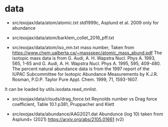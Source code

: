 # data

- src/exojax/data/atom/atomic.txt
  std1999c, Asplund et al. 2009 only for abundance
  
- src/exojax/data/atom/barklem_collet_2016_pff.txt

- src/exojax/data/atom/iso_mn.txt
  mass number, Taken from https://www.chem.ualberta.ca/~massspec/atomic_mass_abund.pdf The isotopic mass data is from G. Audi, A. H. Wapstra Nucl. Phys A. 1993, 565, 1-65 and G. Audi, A. H. Wapstra Nucl. Phys A. 1995, 595, 409-480.  The percent natural abundance data is from the 1997 report of the IUPAC Subcommittee for Isotopic Abundance Measurements by K.J.R. Rosman, P.D.P. Taylor Pure Appl. Chem. 1999, 71, 1593-1607.

It can be loaded by utils.isodata.read_mnlist.

- src/exojax/data/clouds/drag_force.txt
  Reynolds number vs Drag force coefficient, Table 10.1 p381, Pruppacher and Klett 

- src/exojax/data/abundance/AAG2021.dat
  Abundunce (log 10) taken from Asplund+ (2021) https://arxiv.org/abs/2105.01661 (v2)